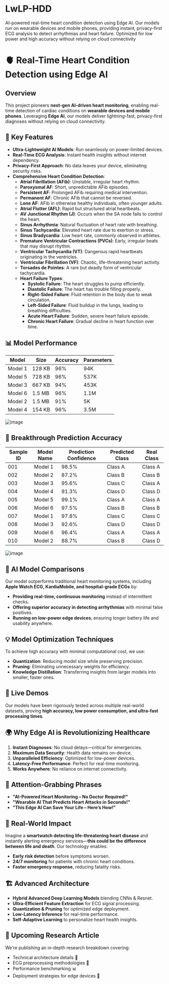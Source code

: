 # LwLP-HDD
AI-powered real-time heart condition detection using Edge AI. Our models run on wearable devices and mobile phones, providing instant, privacy-first ECG analysis to detect arrhythmias and heart failure. Optimized for low power and high accuracy without relying on cloud connectivity

# 🫀 Real-Time Heart Condition Detection using Edge AI

## Overview
This project pioneers **next-gen AI-driven heart monitoring**, enabling real-time detection of cardiac conditions on **wearable devices and mobile phones**. Leveraging **Edge AI**, our models deliver lightning-fast, privacy-first diagnoses without relying on cloud connectivity.

## 🚀 Key Features
- **Ultra-Lightweight AI Models**: Run seamlessly on power-limited devices.
- **Real-Time ECG Analysis**: Instant health insights without internet dependency.
- **Privacy-First Approach**: No data leaves your device, eliminating security risks.
- **Comprehensive Heart Condition Detection**:
  - **Atrial Fibrillation (AFib)**: Unstable, irregular heart rhythm.
  - **Paroxysmal AF**: Short, unpredictable AFib episodes.
  - **Persistent AF**: Prolonged AFib requiring medical intervention.
  - **Permanent AF**: Chronic AFib that cannot be reversed.
  - **Lone AF**: AFib in otherwise healthy individuals, often younger adults.
  - **Atrial Flutter (AFL)**: Rapid but structured atrial heartbeats.
  - **AV Junctional Rhythm (J)**: Occurs when the SA node fails to control the heart.
  - **Sinus Arrhythmia**: Natural fluctuation of heart rate with breathing.
  - **Sinus Tachycardia**: Elevated heart rate due to exertion or stress.
  - **Sinus Bradycardia**: Low heart rate, commonly observed in athletes.
  - **Premature Ventricular Contractions (PVCs)**: Early, irregular beats that may disrupt rhythm.
  - **Ventricular Tachycardia (VT)**: Dangerous rapid heartbeats originating in the ventricles.
  - **Ventricular Fibrillation (VF)**: Chaotic, life-threatening heart activity.
  - **Torsades de Pointes**: A rare but deadly form of ventricular tachycardia.
  - **Heart Failure Types**:
    - **Systolic Failure**: The heart struggles to pump efficiently.
    - **Diastolic Failure**: The heart has trouble filling properly.
    - **Right-Sided Failure**: Fluid retention in the body due to weak circulation.
    - **Left-Sided Failure**: Fluid buildup in the lungs, leading to breathing difficulties.
    - **Acute Heart Failure**: Sudden, severe heart failure episode.
    - **Chronic Heart Failure**: Gradual decline in heart function over time.


## 📊 Model Performance
| **Model** | **Size** | **Accuracy** | **Parameters** |
|-----------|---------|-------------|---------------|
| Model 1  | 128 KB  | 96%         | 94K           |
| Model 5  | 728 KB  | 96%         | 537K          |
| Model 3  | 667 KB  | 94%         | 453K          |
| Model 6  | 1.5 MB  | 96%         | 1.1M          |
| Model 2  | 1.5 MB  | 91%         | 5K            |
| Model 4  | 154 KB  | 96%         | 3.5M          |

![image](https://github.com/user-attachments/assets/020ac04f-7065-4795-b3b4-d127ffd41228)

## 📌 Breakthrough Prediction Accuracy
| **Sample ID** | **Model Name** | **Prediction Confidence** | **Predicted Class** | **Real Class** |
|--------------|--------------|----------------------|----------------|-------------|
| 001          | Model 1      | 98.5%                | Class A        | Class A     |
| 002          | Model 2      | 87.2%                | Class B        | Class B     |
| 003          | Model 3      | 95.6%                | Class C        | Class A     |
| 004          | Model 4      | 91.3%                | Class D        | Class D     |
| 005          | Model 5      | 99.1%                | Class A        | Class A     |
| 006          | Model 6      | 97.5%                | Class B        | Class B     |
| 007          | Model 1      | 97.8%                | Class C        | Class C     |
| 008          | Model 3      | 92.6%                | Class D        | Class D     |
| 009          | Model 6      | 96.4%                | Class A        | Class A     |
| 010          | Model 2      | 88.7%                | Class B        | Class D     |

![image](https://github.com/user-attachments/assets/08172caf-76bb-4212-b258-f578e134f1a5)

## 🧠 AI Model Comparisons
Our model outperforms traditional heart monitoring systems, including **Apple Watch ECG, KardiaMobile, and hospital-grade ECGs** by:
- **Providing real-time, continuous monitoring** instead of intermittent checks.
- **Offering superior accuracy in detecting arrhythmias** with minimal false positives.
- **Running on low-power edge devices**, ensuring longer battery life and usability anywhere.

## 💡 Model Optimization Techniques
To achieve high accuracy with minimal computational cost, we use:
- **Quantization**: Reducing model size while preserving precision.
- **Pruning**: Eliminating unnecessary weights for efficiency.
- **Knowledge Distillation**: Transferring insights from larger models into smaller, faster ones.

## 🚨 Live Demos
Our models have been rigorously tested across multiple real-world datasets, proving **high accuracy, low power consumption, and ultra-fast processing times**.

## 🌍 Why Edge AI is Revolutionizing Healthcare
1. **Instant Diagnoses**: No cloud delays—critical for emergencies.
2. **Maximum Data Security**: Health data remains on-device.
3. **Unparalleled Efficiency**: Optimized for low-power devices.
4. **Latency-Free Performance**: Perfect for real-time monitoring.
5. **Works Anywhere**: No reliance on internet connectivity.

## 🎯 Attention-Grabbing Phrases
- **"AI-Powered Heart Monitoring – No Doctor Required!"**
- **"Wearable AI That Predicts Heart Attacks in Seconds!"**
- **"This Edge AI Can Save Your Life – Here’s How!"**

## 🏥 Real-World Impact
Imagine a **smartwatch detecting life-threatening heart disease** and instantly alerting emergency services—**this could be the difference between life and death**. Our technology enables:
- **Early risk detection** before symptoms worsen.
- **24/7 monitoring** for patients with chronic heart conditions.
- **Faster emergency response**, reducing fatality risks.

## 🏗️ Advanced Architecture
- **Hybrid Advanced Deep Learning Models** blending CNNs & Resnet.
- **Ultra-Efficient Feature Extraction** for ECG signal processing.
- **Quantization & Pruning** for optimized edge deployment.
- **Low-Latency Inference** for real-time performance.
- **Self-Adaptive Learning** to personalize heart health insights.

## 📖 Upcoming Research Article
We're publishing an in-depth research breakdown covering:
- Technical architecture details 🔬
- ECG preprocessing methodologies 📡
- Performance benchmarking 📊
- Deployment strategies for edge devices 📱


